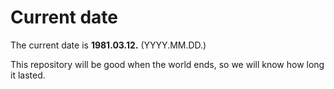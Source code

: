 # Current date

The current date is **1981.03.12.** (YYYY.MM.DD.)

This repository will be good when the world ends, so we will know how long it lasted.
